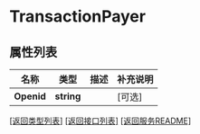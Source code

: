 # TransactionPayer

## 属性列表

名称 | 类型 | 描述 | 补充说明
------------ | ------------- | ------------- | -------------
**Openid** | **string** |  | [可选] 

[\[返回类型列表\]](README.md#类型列表)
[\[返回接口列表\]](README.md#接口列表)
[\[返回服务README\]](README.md)


